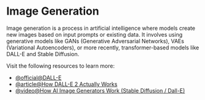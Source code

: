 # Image Generation

Image generation is a process in artificial intelligence where models create new images based on input prompts or existing data. It involves using generative models like GANs (Generative Adversarial Networks), VAEs (Variational Autoencoders), or more recently, transformer-based models like DALL-E and Stable Diffusion.

Visit the following resources to learn more:

- [@official@DALL-E](https://openai.com/index/dall-e-2/)
- [@article@How DALL-E 2 Actually Works](https://www.assemblyai.com/blog/how-dall-e-2-actually-works/)
- [@video@How AI Image Generators Work (Stable Diffusion / Dall-E)](https://www.youtube.com/watch?v=1CIpzeNxIhU)